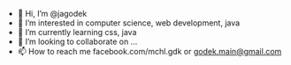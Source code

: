- 👋 Hi, I’m @jagodek
- 👀 I’m interested in computer science, web development, java
- 🌱 I’m currently learning css, java
- 💞️ I’m looking to collaborate on ...
- 📫 How to reach me facebook.com/mchl.gdk or godek.main@gmail.com

<!---
jagodek/jagodek is a ✨ special ✨ repository because its `README.md` (this file) appears on your GitHub profile.
You can click the Preview link to take a look at your changes.
--->
